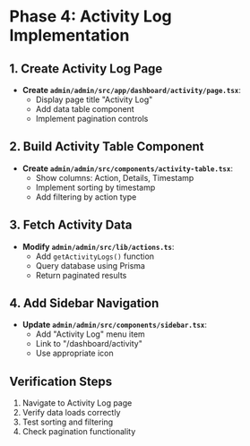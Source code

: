 # Phase 4: Activity Log Implementation

## 1. Create Activity Log Page
- **Create `admin/admin/src/app/dashboard/activity/page.tsx`**:
  - Display page title "Activity Log"
  - Add data table component
  - Implement pagination controls

## 2. Build Activity Table Component
- **Create `admin/admin/src/components/activity-table.tsx`**:
  - Show columns: Action, Details, Timestamp
  - Implement sorting by timestamp
  - Add filtering by action type

## 3. Fetch Activity Data
- **Modify `admin/admin/src/lib/actions.ts`**:
  - Add `getActivityLogs()` function
  - Query database using Prisma
  - Return paginated results

## 4. Add Sidebar Navigation
- **Update `admin/admin/src/components/sidebar.tsx`**:
  - Add "Activity Log" menu item
  - Link to "/dashboard/activity"
  - Use appropriate icon

## Verification Steps
1. Navigate to Activity Log page
2. Verify data loads correctly
3. Test sorting and filtering
4. Check pagination functionality